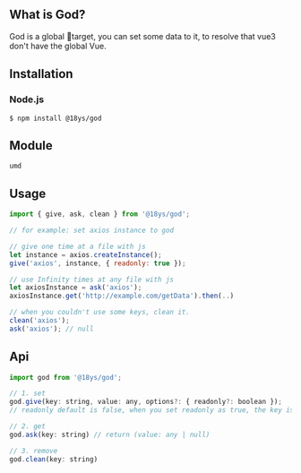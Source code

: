 ## What is God?

God is a global target, you can set some data to it, to resolve that vue3 don't have the global Vue.

## Installation

### Node.js

    $ npm install @18ys/god

## Module
    umd

## Usage

```js
import { give, ask, clean } from '@18ys/god';

// for example: set axios instance to god

// give one time at a file with js
let instance = axios.createInstance();
give('axios', instance, { readonly: true });

// use Infinity times at any file with js
let axiosInstance = ask('axios');
axiosInstance.get('http://example.com/getData').then(..)

// when you couldn't use some keys, clean it.
clean('axios');
ask('axios'); // null
```

## Api
```js
import god from '@18ys/god';

// 1. set
god.give(key: string, value: any, options?: { readonly?: boolean });
// readonly default is false, when you set readonly as true, the key is can't be cleaned

// 2. get
god.ask(key: string) // return (value: any | null)

// 3. remove
god.clean(key: string)

```
